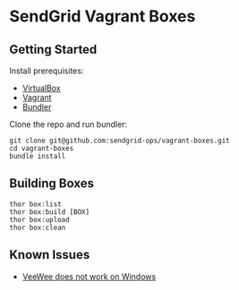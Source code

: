 # SendGrid Vagrant Boxes

## Getting Started

Install prerequisites:

* [VirtualBox](https://www.virtualbox.org/)
* [Vagrant](http://vagrantup.com/)
* [Bundler](http://gembundler.com/)

Clone the repo and run bundler:

    git clone git@github.com:sendgrid-ops/vagrant-boxes.git
    cd vagrant-boxes
    bundle install

## Building Boxes

    thor box:list
    thor box:build [BOX]
    thor box:upload
    thor box:clean

## Known Issues

* [VeeWee does not work on Windows](https://github.com/jedi4ever/veewee/issues/6)
